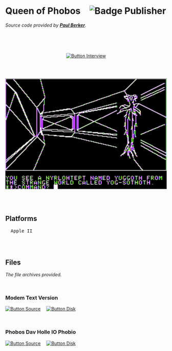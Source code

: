 
# Queen of Phobos   ![Badge Publisher]

*Source code provided by **[Paul Berker]**.*

<br>

<div align = center>

<br>
<br>

[![Button Interview]][Interview]

<br>
<br>

<img
    src = 'Resources/Screenshot.png'
    width = 600
/>

</div>

<br>
<br>

## Platforms

<kbd>  Apple II  </kbd>

<br>
<br>

## Files

*The file archives provided.*

<br>

### Modem Text Version

[![Button Source]][Source Modem]   
[![Button Disk]][Disk Modem]

<br>

### Phobos Dav Holle IO Phobio

[![Button Source]][Source Phobio]   
[![Button Disk]][Disk Phobio]

<br>


<!----------------------------------------------------------------------------->

[Paul Berker]: https://slasherworld.com/

[Interview]: https://archive.org/details/paul-berker-phoenix-software

[Source Phobio]: Source/Phobos%20Dav%20Holle%20IO%20Phobio
[Source Modem]: Source/Queen%20of%20Phobos%20Modem%20Text%20Version

[Disk Phobio]: Disks/Phobos%20Dav%20Holle%20IO%20Phobio.DSK
[Disk Modem]: Disks/Queen%20of%20Phobos%20Modem%20Text%20Version.SDK


<!----------------------------------[ Badges ]--------------------------------->

[Badge Publisher]: https://img.shields.io/badge/Publisher-Phoenix_Software-bb603d?style=for-the-badge&labelColor=EF7B4D


<!---------------------------------[ Buttons ]--------------------------------->

[Button Interview]: https://img.shields.io/badge/Interview-49B48A?style=for-the-badge&logoColor=white&logo=InternetArchive
[Button Source]: https://img.shields.io/badge/Source-0091BD?style=for-the-badge&logoColor=white&logo=CodeFactor
[Button Disk]: https://img.shields.io/badge/Disk-50162D?style=for-the-badge&logoColor=white&logo=Discogs


